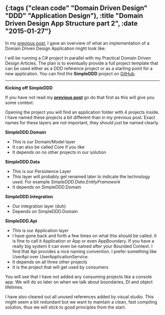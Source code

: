 {:tags ("clean code" "Domain Driven Design" "DDD" "Application Design"), :title "Domain Driven Design App Structure part 2", :date "2015-01-27"}
-----
In my [previous post](http://sneakycode.net/domain-driven-design-app-structure/), I gave an overview of what an implementation of a Domain Driven Design Application might look like.

I will be running a C# project in parallel with my Practical Domain Driven Design Articles. The plan is to eventually provide a full project template that can be used either as a DDD reference project or as a starting point for a new application. You can find the **SimpleDDD** project on [GitHub](https://github.com/SneakyPeet/SimpleDDD/blob/master/README.md).
___
**Kicking off SimpleDDD**

If you have not read my **[previous post](http://sneakycode.net/domain-driven-design-app-structure/)** go do that first as this will give you some context.

Opening the project you will find an application folder with 4 projects inside. I have named these projects a bit different than in my previous post. Exact names for these layers are not important, they should just be named clearly.

**SimpleDDD.Domain**

* This is our Domain/Model layer
* It can also be called Core if you like
* It depends on no other projects in our solution

**SimpleDDD.Data**

* This is our Persistence Layer
* This layer will probably get renamed later to indicate the technology used. For example *SimpleDDD.Data.EntityFramework*
* It depends on SimpleDDD.Domain

**SimpleDDD.Integration**

* Our integration layer (duh)
* Depends on SimpleDDD.Domain

**SimpleDDD.Api**

* This is our Application layer
* I have gone back and forth a few times on what this should be called. It is fine to call it Application or App or even AppBoundary. If you have a really big system it can even be named after your Bounded Context. I find that Api provides a nice naming convention. I prefer something like UserApi over UserApplicationService.
* It depends on all three other projects
* It is the project that will get used by consumers

You will see that I have not added any consuming projects like a console app. We will do so later on when we talk about boundaries, DI and object lifetimes.

I have also cleared out all unused references added by visual studio. This might seem a bit redundant but we want to maintain a clean, fast compiling solution, thus we will stick to good principles from the start.

<a href="http://www.codeproject.com/script/Articles/BlogFeedList.aspx?amid=8804440" rel="tag" style="display:none">CodeProject</a>